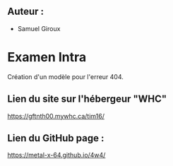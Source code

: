 ## Auteur :
- Samuel Giroux

# Examen Intra

Création d'un modèle pour l'erreur 404.

## Lien du site sur l'hébergeur "WHC"
https://gftnth00.mywhc.ca/tim16/

## Lien du GitHub page :
https://metal-x-64.github.io/4w4/


